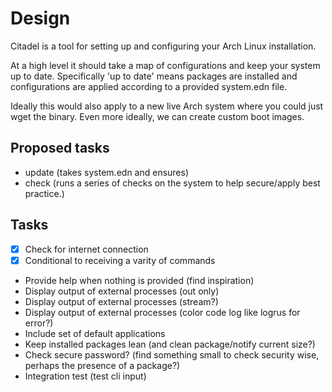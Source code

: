 # Design

Citadel is a tool for setting up and configuring your Arch Linux installation.

At a high level it should take a map of configurations and keep your system up to date.
Specifically 'up to date' means packages are installed and configurations are applied according to a provided system.edn file.

Ideally this would also apply to a new live Arch system where you could just wget the binary.
Even more ideally, we can create custom boot images.

## Proposed tasks

- update (takes system.edn and ensures)
- check (runs a series of checks on the system to help secure/apply best practice.)

## Tasks

- [X] Check for internet connection
- [X] Conditional to receiving a varity of commands
- Provide help when nothing is provided (find inspiration)
- Display output of external processes (out only)
- Display output of external processes (stream?)
- Display output of external processes (color code log like logrus for error?)
- Include set of default applications
- Keep installed packages lean (and clean package/notify current size?)
- Check secure password? (find something small to check security wise, perhaps the presence of a package?)
- Integration test (test cli input)
